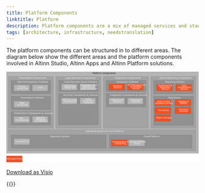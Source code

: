 ```yaml
---
title: Platform Components
linktitle: Platform
description: Platform components are a mix of managed services and standard software/frameworks used to created the needed capabilties.
tags: [architecture, infrastructure, needstranslation]
---
```


The platform components can be structured in to different areas.
The diagram below show the different areas and the platform components involved in Altinn Studio, Altinn Apps and Altinn Platform solutions.

![Platform components](platform_components.svg "Platform components")

[Download as Visio](platform_components.vsdx)


{{<children />}}
